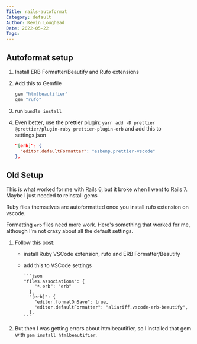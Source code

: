```yaml
---
Title: rails-autoformat
Category: default
Author: Kevin Loughead
Date: 2022-05-22
Tags:
---
```


## Autoformat setup

1. Install ERB Formatter/Beautify and Rufo extensions

2. Add this to Gemfile

   ```rb
   gem "htmlbeautifier"
   gem "rufo"
   ```

3. run `bundle install`

4. Even better, use the prettier plugin: `yarn add -D prettier @prettier/plugin-ruby prettier-plugin-erb` and add this to settings.json

   ```json
   "[erb]": {
     "editor.defaultFormatter": "esbenp.prettier-vscode"
   },
   ```

## Old Setup

This is what worked for me with Rails 6, but it broke when I went to Rails 7. Maybe I just needed to reinstall gems

Ruby files themselves are autoformatted once you install rufo extension on vscode.

Formatting `erb` files need more work. Here's something that worked for me,
although I'm not crazy about all the default settings.

1.  Follow this [post](https://aleksandar.xyz/blog/formatting-ruby-and-erb-in-vscode/):

    - install Ruby VSCode extension, rufo and ERB Formatter/Beautify
    - add this to VSCode settings

          ```json
          "files.associations": {
              "*.erb": "erb"
            },
            "[erb]": {
              "editor.formatOnSave": true,
              "editor.defaultFormatter": "aliariff.vscode-erb-beautify",
            },
          ```

2.  But then I was getting errors about htmlbeautifier, so I installed that
    gem with `gem install htmlbeautifier`.
